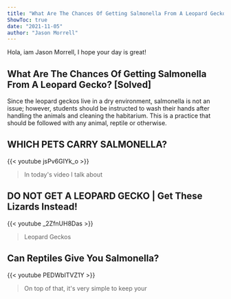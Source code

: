 ```yaml
---
title: "What Are The Chances Of Getting Salmonella From A Leopard Gecko? [Solved]"
ShowToc: true 
date: "2021-11-05"
author: "Jason Morrell" 
---
```


Hola, iam Jason Morrell, I hope your day is great!
## What Are The Chances Of Getting Salmonella From A Leopard Gecko? [Solved]
Since the leopard geckos live in a dry environment, salmonella is not an issue; however, students should be instructed to wash their hands after handling the animals and cleaning the habitarium. This is a practice that should be followed with any animal, reptile or otherwise.

## WHICH PETS CARRY SALMONELLA?
{{< youtube jsPv6GIYk_o >}}
>In today's video I talk about 

## DO NOT GET A LEOPARD GECKO | Get These Lizards Instead!
{{< youtube _2ZfnUH8Das >}}
>Leopard Geckos

## Can Reptiles Give You Salmonella?
{{< youtube PEDWbITVZ1Y >}}
>On top of that, it's very simple to keep your 

